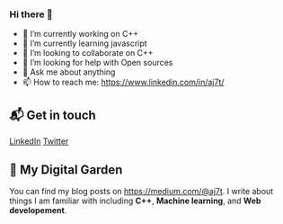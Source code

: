 ### Hi there 👋

- 🔭 I’m currently working on C++
- 🌱 I’m currently learning javascript
- 👯 I’m looking to collaborate on C++
- 🤔 I’m looking for help with Open sources
- 💬 Ask me about anything
- 📫 How to reach me:  https://www.linkedin.com/in/aj7t/


## 📬 Get in touch

[LinkedIn](https://www.linkedin.com/in/aj7t/)
[Twitter](https://www.twitter.com/aj7t)
 


## 🌳 My Digital Garden

You can find my blog posts on https://medium.com/@aj7t. I write about things I
am familiar with including **C++**, **Machine learning**, and **Web developement**.

 
